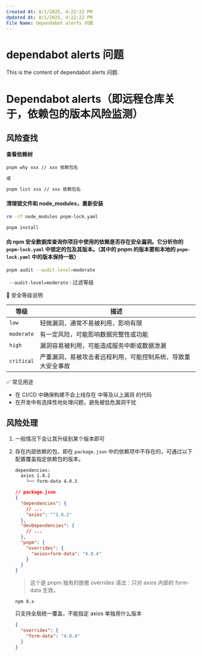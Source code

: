 ```yaml
---
Created At: 8/1/2025, 4:22:22 PM
Updated At: 8/1/2025, 4:22:22 PM
File Name: dependabot alerts 问题
---
```


# dependabot alerts 问题

This is the content of dependabot alerts 问题.

# Dependabot alerts（即远程仓库关于，依赖包的版本风险监测）

## 风险查找

#### 查看依赖树

  ```bash
  pnpm why xxx // xxx 依赖包名

  或

  pnpm list xxx // xxx 依赖包名
  ```

#### 清理锁文件和 node_modules，重新安装

  ```bash
  rm -rf node_modules pnpm-lock.yaml

  pnpm install
  ```

####  向 npm 安全数据库查询你项目中使用的依赖是否存在安全漏洞。它分析你的 `pnpm-lock.yaml` 中锁定的包及其版本。（其中的 pnpm 的版本要和本地的 `pnpm-lock.yaml` 中的版本保持一致）

  ```bash
  pnpm audit --audit-level=moderate
  ```

 ` --audit-level=moderate` : 过滤等级

🔐 安全等级说明

| 等级       | 描述                             |
| ---------- | ------------------------------ |
| `low`      | 轻微漏洞，通常不易被利用，影响有限              |
| `moderate` | 有一定风险，可能影响数据完整性或功能             |
| `high`     | 漏洞容易被利用，可能造成服务中断或数据泄漏          |
| `critical` | 严重漏洞，易被攻击者远程利用，可能控制系统、导致重大安全事故 |

✅ 常见用途

- 在 CI/CD 中确保构建不会上线存在 中等及以上漏洞 的代码
- 在开发中有选择性地处理问题，避免被低危漏洞干扰

## 风险处理

1. 一般情况下会让其升级到某个版本即可

2. 存在内部依赖的包，即在 `package.json` 中的依赖项中不存在的，可通过以下配置覆盖指定依赖包的版本。

    ```bash
    dependencies:
      axios 1.8.2
        └── form-data 4.0.3
    ```

   ```json
   // package.json
   {
     "dependencies": {
       // ...
       "axios": "^1.8.2"
     },
     "devDependencies": {
       // ...
     },
     "pnpm": {
       "overrides": {
         "axios>form-data": "4.0.4"
       }
     }
   }
   ```

    > 这个是 pnpm 独有的嵌套 overrides 语法：只对 axios 内部的 form-data 生效。

    `npm 8.x`

    只支持全局统一覆盖，不能指定 axios 单独用什么版本
      ```json
     {
        "overrides": {
          "form-data": "4.0.4"
        }
     }
      ```
